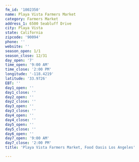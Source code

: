 ```yaml
---
fm_id: '1002350'
name: Playa Vista Farmers Market
category: Farmers Market
address_1: 6500 Seabluff Drive
city: Playa Vista
state: California
zipcode: '90094'
phone: ''
website: ''
season_open: 1/1
season_close: 12/31
day_open: '7'
time_open: '9:00 AM'
time_close: '2:00 PM'
longitude: '-118.4219'
latitude: '33.9726'
EBT: ''
day1_open: ''
day1_close: ''
day2_open: ''
day2_close: ''
day3_open: ''
day3_close: ''
day4_open: ''
day4_close: ''
day5_open: ''
day5_close: ''
day6_open: ''
day7_open: '9:00 AM'
day7_close: '2:00 PM'
title: 'Playa Vista Farmers Market, Food Oasis Los Angeles'

---
```


